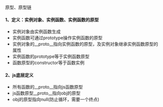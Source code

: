 原型、原型链

#### 1、定义：实例对象、实例函数、实例函数的原型
* 实例对象由实例函数生成
* 实例函数可通过prototype操作实例函数的原型
* 实例对象的__proto__指向实例函数的原型，及实例对象继承实例函数原型的属性
* 实例函数的prototype等于实例函数原型
* 函数原型的constructor等于函数实例


#### 2、js底层定义
* 所有函数的__proto__指向js函数原型
* js函数原型__proto__指向obj的原型
* obj的原型指向null(防止循环，需要一个终点)